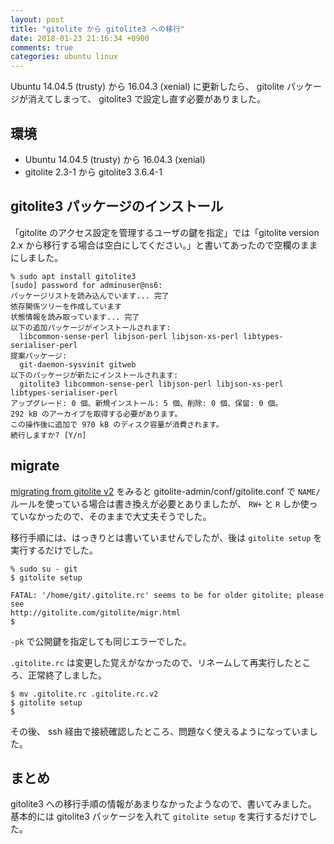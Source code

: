 ```yaml
---
layout: post
title: "gitolite から gitolite3 への移行"
date: 2018-01-23 21:16:34 +0900
comments: true
categories: ubuntu linux
---
```

Ubuntu 14.04.5 (trusty) から 16.04.3 (xenial) に更新したら、 gitolite パッケージが消えてしまって、 gitolite3 で設定し直す必要がありました。

<!--more-->

## 環境

- Ubuntu 14.04.5 (trusty) から 16.04.3 (xenial)
- gitolite 2.3-1 から gitolite3 3.6.4-1

## gitolite3 パッケージのインストール

「gitolite のアクセス設定を管理するユーザの鍵を指定」では「gitolite version 2.x から移行する場合は空白にしてください。」と書いてあったので空欄のままにしました。

```
% sudo apt install gitolite3
[sudo] password for adminuser@ns6:
パッケージリストを読み込んでいます... 完了
依存関係ツリーを作成しています
状態情報を読み取っています... 完了
以下の追加パッケージがインストールされます:
  libcommon-sense-perl libjson-perl libjson-xs-perl libtypes-serialiser-perl
提案パッケージ:
  git-daemon-sysvinit gitweb
以下のパッケージが新たにインストールされます:
  gitolite3 libcommon-sense-perl libjson-perl libjson-xs-perl libtypes-serialiser-perl
アップグレード: 0 個、新規インストール: 5 個、削除: 0 個、保留: 0 個。
292 kB のアーカイブを取得する必要があります。
この操作後に追加で 970 kB のディスク容量が消費されます。
続行しますか? [Y/n]
```

## migrate

[migrating from gitolite v2](http://gitolite.com/gitolite/migr/index.html) をみると gitolite-admin/conf/gitolite.conf で `NAME/` ルールを使っている場合は書き換えが必要とありましたが、 `RW+` と `R` しか使っていなかったので、そのままで大丈夫そうでした。

移行手順には、はっきりとは書いていませんでしたが、後は `gitolite setup` を実行するだけでした。

```
% sudo su - git
$ gitolite setup

FATAL: '/home/git/.gitolite.rc' seems to be for older gitolite; please see
http://gitolite.com/gitolite/migr.html
$
```

`-pk` で公開鍵を指定しても同じエラーでした。

`.gitolite.rc` は変更した覚えがなかったので、リネームして再実行したところ、正常終了しました。

```
$ mv .gitolite.rc .gitolite.rc.v2
$ gitolite setup
$
```

その後、 ssh 経由で接続確認したところ、問題なく使えるようになっていました。

## まとめ

gitolite3 への移行手順の情報があまりなかったようなので、書いてみました。
基本的には gitolite3 パッケージを入れて `gitolite setup` を実行するだけでした。
